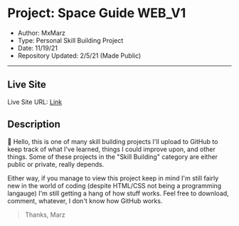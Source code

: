 # Project: Space Guide WEB_V1

- Author: MxMarz
- Type: Personal Skill Building Project
- Date: 11/19/21
- Repository Updated: 2/5/21 (Made Public)

---

## Live Site

Live Site URL: [Link](https://sklbld1-space-guide-mxmarz.netlify.app/)

## Description

👋 Hello, this is one of many skill building projects I'll upload to GitHub to keep track of what I've learned, things I could improve upon, and other things. Some of these projects in the "Skill Building" category are either public or private, really depends.

Either way, if you manage to view this project keep in mind I'm still fairly new in the world of coding (despite HTML/CSS not being a programming langauge) I'm still getting a hang of how stuff works. Feel free to download, comment, whatever, I don't know how GitHub works.

> Thanks, Marz
